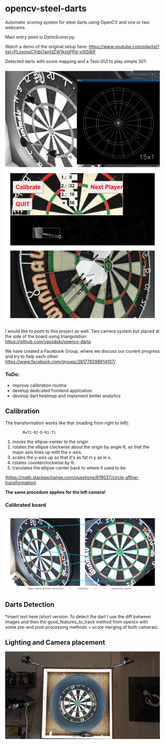 # opencv-steel-darts
Automatic scoring system for steel darts using OpenCV and one or two webcams.

Main entry point is *DartsScorer.py*.

Watch a demo of the original setup here: https://www.youtube.com/playlist?list=PLqymqC7nbI7an1dZW1kxbPPd-v0t5l6lF

Detected darts with score mapping and a Test-GUI to play simple 501:

![Detection](pictures/Darts_Detection_NEW.png) ![GUI](pictures/GAME_Recognition.jpeg)

I would like to point to this project as well. Two camera system but placed at the side of the board using triangulation:
https://github.com/vassdoki/opencv-darts

We have created a Facebook Group, where we discuss our current progress and try to help each other:
https://www.facebook.com/groups/281778298914107/

### ToDo: 
* improve calibration routine
* develop dedicated frontend application
* develop dart heatmap and implement better analytics

## Calibration

The transformation works like that (reading from right to left):

			M=T2⋅R2⋅D⋅R1⋅T1
			
1. moves the ellipse-center to the origin
2. rotates the ellipse clockwise about the origin by angle θ, so that the major axis lines up with the x-axis.
3. scales the y-axis up so that it's as fat in y as in x.
4. rotates counterclockwise by θ.
5. translates the ellipse-center back to where it used to be.

(https://math.stackexchange.com/questions/619037/circle-affine-transformation)

**The same procedure applies for the left camera!**

### Calibrated board

![ellipse-circle](pictures/Dartboard_Calibration.jpg)

## Darts Detection

*insert text here (short version: To detect the dart I use the diff between images and then the good_features_to_track method from opencv with some pre-and post-processing methods + score merging of both cameras).

## Lighting and Camera placement

![ellipse-circle](pictures/Lighting.jpg)
